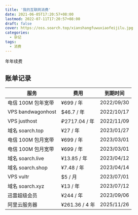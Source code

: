 ```yaml
---
title: '我的互联网消费'
date: 2021-06-05T17:20:57+08:00
lastmod: 2022-07-11T17:20:57+08:00
draft: false
cover: https://oss.soarch.top/xianshangfuwuxiaofeijilu.jpg
categories:
  - 杂记
tags:
  - 消费
---
```


年年续费

<!--more-->

## 账单记录

| 服务               | 费用           | 到期时间   |
| ------------------ | -------------- | ---------- |
| 电信 100M 包年宽带 | ¥699 / 年      | 2022/09/30 |
| VPS bandwagonhost  | $46.7 / 年     | 2022/10/17 |
| VPS justhost       | ₽2717.04 / 年  | 2022/11/09 |
| 域名 soarch.top    | ¥27 / 年       | 2023/01/27 |
| 电信 100M 包月宽带 | ¥699 / 年      | 2023/03/01 |
| 电信 100M 包月宽带 | ¥699 / 年      | 2023/03/01 |
| 域名 soarch.live   | ¥13.85 / 年    | 2023/04/12 |
| 域名 soarch.shop   | ¥7.48 / 年     | 2023/04/14 |
| VPS vultr          | $5 / 月        | 2023/07/01 |
| 域名 soarch.xyz    | ¥13 / 年       | 2023/07/12 |
| 迅雷超级会员       | ¥244 / 年      | 2023/09/06 |
| 阿里云服务器       | ¥261.36 / 4 年 | 2025/11/26 |
